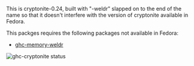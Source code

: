 This is cryptonite-0.24, built with "-weldr" slapped on to the end of the name
so that it doesn't interfere with the version of cryptonite available in
Fedora.

This packges requires the following packages not available in Fedora:
* [ghc-memory-weldr](../ghc-memory-weldr)

![ghc-cryptonite status](https://copr.fedorainfracloud.org/coprs/dshea/bdcs-haskell-deps/package/ghc-cryptonite/status_image/last_build.png)

